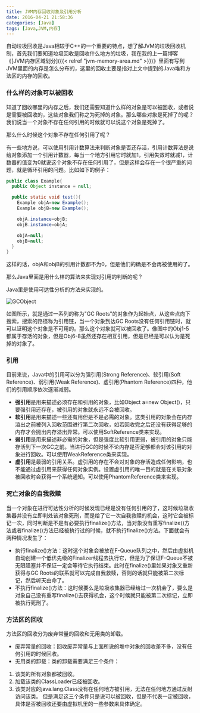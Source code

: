 ```yaml
---
title: JVM内存回收对象及引用分析
date: 2016-04-21 21:58:36
categories: [Java]
tags: [Java,JVM,内存]
---
```

自动垃圾回收是Java相较于C++的一个重要的特点，想了解JVM的垃圾回收机制，首先我们要知道垃圾回收是回收什么地方的垃圾，我在我的上一篇博客《[JVM内存区域划分]({{< relref "jvm-memory-area.md" >}})》里面有写到JVM里面的内存是怎么分布的，这里的回收主要是指对上文中提到的Java堆和方法区的内存的回收。
### 什么样的对象可以被回收
知道了回收哪里的内存之后，我们还需要知道什么样的对象是可以被回收，或者说是需要被回收的，这些对象我们称之为死掉的对象。那么哪些对象是死掉了的呢？我们说当一个对象不存在任何引用的时候就可以说这个对象是死掉了。

那么什么时候这个对象不存在任何引用了呢？
<!-- more -->
有一些地方说，可以使用引用计数算法来判断对象是否还存活，引用计数算法是说给对象添加一个引用计数器，每当一个地方引用它时就加1，引用失效时就减1，计数器的值变为0就说这个对象不存在任何引用了，但是这样会存在一个很严重的问题，就是循环引用的问题。比如如下的例子：
```java
public class Example{
  public Object instance = null;

  public static void test(){
    Example objA=new Example();
    Example objB=new Example();

    objA.instance=objB;
    objB.instance=objA;

    objA=null;
    objB=null;
  }
}
```
这样的话，objA和objB的引用计数都不为0，但是他们的确是不会再被使用的了。

那么Java里面是用什么样的算法来实现对引用的判断的呢？

Java里是使用可达性分析的方法来实现的。

![GCObject](https://tva1.sinaimg.cn/large/006tNbRwgy1g9qgmmvaa2j30jg0aw0sq.jpg)

如图所示，就是通过一系列的称为"GC Roots"的对象作为起始点，从这些点向下搜索，搜索的路径称为引用链，当一个对象到达GC Roots没有任何引用链时，就可以证明这个对象是不可用的。那么这个对象就可以被回收了。像图中的Obj1-5都属于存活的对象，但是Obj6-8虽然还存在相互引用，但是已经是可以认为是死掉的对象了。

### 引用
目前来说，Java中的引用可以分为强引用(Strong Reference)、软引用(Soft Reference)、弱引用(Weak Reference)、虚引用(Phantom Reference)四种，他们的引用顺序依次逐渐减弱。

+ **强引用**是用来描述必须存在和引用的对象，比如Object a=new Object()，只要强引用还存在，被引用的对象就永远不会被回收。
+ **软引用**是用来描述一些还有用但是不是必需的对象。这类引用的对象会在内存溢出之前被列入回收范围进行第二次回收，如若回收完之后还没有获得足够的内存才会抛出内存溢出异常。可以使用SoftReference类来实现。
+ **弱引用**是用来描述非必需的对象，但是强度比软引用更弱，被引用的对象只能存活到下一次GC之前。当进行GC的时候不论内存是否足够都会对该引用的对象进行回收。可以使用WeakReference类来实现。
+ **虚引用**是最弱的引用关系。虚引用的存在不会对对象的存活造成任何影响，也不能通过虚引用来获得任何对象实例。设置虚引用的唯一目的就是在关联对象被回收时会获得一个系统通知。可以使用PhantomReference类来实现。

### 死亡对象的自我救赎
当一个对象在进行可达性分析的时候发现已经是没有任何引用的了，这时候垃圾收集器并没有立即判处该对象死刑，而是给了它一次自我救赎的机会，这时它会被标记一次，同时判断是不是有必要执行finalize()方法，当对象没有重写finalize()方法或者finalize()方法已经被执行过的时候，就不执行finalize()方法。下面就会有两种情况发生了：

+ 执行finalize()方法：这时这个对象会被放在F-Queue队列之中，然后由虚拟机自动创建一个低优先级的Finalizer线程去执行它，但是为了保证F-Queue不被无限阻塞并不保证一定会等待它执行结束。此时在finalize()里如果对象又重新获得与GC Roots的联系就可以完成自我救赎，否则的话就只能被第二次标记，然后听天由命了。
+ 不执行finalize()方法：这时候要么是垃圾收集器已经给过一次机会了，要么是对象自己没有重写finalize()去获得机会，这个时候就只能被第二次标记，立即被执行死刑了。

### 方法区的回收
方法区的回收分为废弃常量的回收和无用类的卸载。
+ 废弃常量的回收：回收废弃常量与上面所说的堆中对象的回收差不多，没有任何引用的时候回收。
+ 无用类的卸载：类的卸载需要满足三个条件：
1. 该类的所有对象都被回收。
2. 加载该类的ClassLoader已经被回收。
3. 该类对应的java.lang.Class没有在任何地方被引用，无法在任何地方通过反射访问该类。
但是满足这三个条件只是说可以被回收，但是不代表一定被回收，具体是否被回收还要由虚拟机里的一些参数来具体确定。
